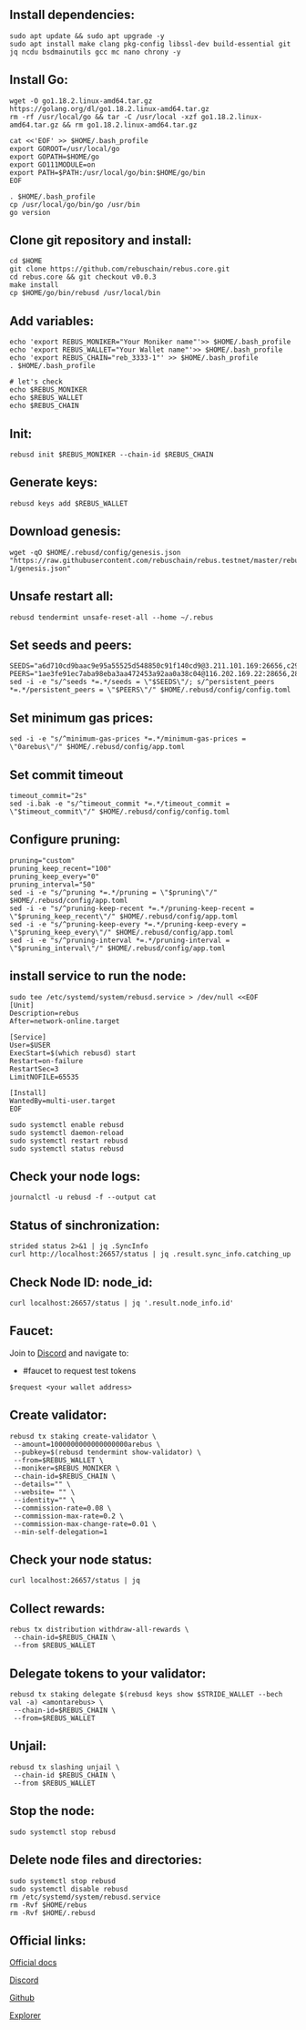 ## Install dependencies:
```
sudo apt update && sudo apt upgrade -y
sudo apt install make clang pkg-config libssl-dev build-essential git jq ncdu bsdmainutils gcc mc nano chrony -y
```
## Install Go:
```
wget -O go1.18.2.linux-amd64.tar.gz https://golang.org/dl/go1.18.2.linux-amd64.tar.gz
rm -rf /usr/local/go && tar -C /usr/local -xzf go1.18.2.linux-amd64.tar.gz && rm go1.18.2.linux-amd64.tar.gz

cat <<'EOF' >> $HOME/.bash_profile
export GOROOT=/usr/local/go
export GOPATH=$HOME/go
export GO111MODULE=on
export PATH=$PATH:/usr/local/go/bin:$HOME/go/bin
EOF

. $HOME/.bash_profile
cp /usr/local/go/bin/go /usr/bin
go version
```
## Clone git repository and install:
```
cd $HOME
git clone https://github.com/rebuschain/rebus.core.git 
cd rebus.core && git checkout v0.0.3
make install
cp $HOME/go/bin/rebusd /usr/local/bin
```
## Add variables:
```
echo 'export REBUS_MONIKER="Your Moniker name"'>> $HOME/.bash_profile
echo 'export REBUS_WALLET="Your Wallet name"'>> $HOME/.bash_profile
echo 'export REBUS_CHAIN="reb_3333-1"' >> $HOME/.bash_profile
. $HOME/.bash_profile

# let's check
echo $REBUS_MONIKER
echo $REBUS_WALLET
echo $REBUS_CHAIN
```
## Init:
```
rebusd init $REBUS_MONIKER --chain-id $REBUS_CHAIN
```
## Generate keys:
```
rebusd keys add $REBUS_WALLET
```
## Download genesis:
```
wget -qO $HOME/.rebusd/config/genesis.json "https://raw.githubusercontent.com/rebuschain/rebus.testnet/master/rebus_3333-1/genesis.json"
```
## Unsafe restart all:
```
rebusd tendermint unsafe-reset-all --home ~/.rebus
```

## Set seeds and peers:
```
SEEDS="a6d710cd9baac9e95a55525d548850c91f140cd9@3.211.101.169:26656,c296ee829f137cfe020ff293b6fc7d7c3f5eeead@54.157.52.47:26656"
PEERS="1ae3fe91ec7aba98eba3aa472453a92aa0a38c04@116.202.169.22:28656,289b378944a9983dc7f6ed6b09ba4a30d8290ee1@148.251.53.155:28656,f2cf370ecff71c0e95b0970f3b2821ea11b66a40@195.201.165.123:20106,1f40e130d2c21a32b0d678eabddc45ec3d6964a2@138.201.127.91:26674,82fc54cd4f7cbb44ee5e9d0565d40b5b29475974@88.198.242.163:46656,bdb21276daf5cc3672ddf5597c68c61dc44ec8e5@212.154.90.211:21656,bcf1b8d1896031da70f5bd1d634d10591d066b1c@5.161.128.219:28656,8abcf4cbdfa413f310e792f31aa54e82e9e09a0c@38.242.131.51:26656,eb47d2414351c010c8f747701f184cf3f8a30181@79.143.179.196:16656,f084e8960bb714c3446796cb4738e78bc5c3f04b@65.109.18.179:31656,34dde0a9cac6aeecc3e6570b59a0d297ab64f5bd@65.108.126.46:31656,d5c87b9a13a3d5be1456e9d982c1fc0fe71d8723@38.242.156.72:26656,d4ac8ea1bc083d6348997fda833ffcf5b150bd92@38.242.156.132:26656,d1a72df36686394e99ff0fff006d58f042692699@161.97.136.177:21656,c2368a4db640aa26fb8d5bc9d0f331758d42ca86@141.95.65.26:28656,9f601f082beb325abf3b6b08cdf27374c8a29469@38.242.206.198:56656,64f998cfa053619f1c755fdb6b7e431ae7c0c7b3@95.217.89.23:30530"
sed -i -e "s/^seeds *=.*/seeds = \"$SEEDS\"/; s/^persistent_peers *=.*/persistent_peers = \"$PEERS\"/" $HOME/.rebusd/config/config.toml
```

## Set minimum gas prices:
```
sed -i -e "s/^minimum-gas-prices *=.*/minimum-gas-prices = \"0arebus\"/" $HOME/.rebusd/config/app.toml
```
## Set commit timeout
```
timeout_commit="2s"
sed -i.bak -e "s/^timeout_commit *=.*/timeout_commit = \"$timeout_commit\"/" $HOME/.rebusd/config/config.toml
```
## Configure pruning:
```
pruning="custom"
pruning_keep_recent="100"
pruning_keep_every="0"
pruning_interval="50"
sed -i -e "s/^pruning *=.*/pruning = \"$pruning\"/" $HOME/.rebusd/config/app.toml
sed -i -e "s/^pruning-keep-recent *=.*/pruning-keep-recent = \"$pruning_keep_recent\"/" $HOME/.rebusd/config/app.toml
sed -i -e "s/^pruning-keep-every *=.*/pruning-keep-every = \"$pruning_keep_every\"/" $HOME/.rebusd/config/app.toml
sed -i -e "s/^pruning-interval *=.*/pruning-interval = \"$pruning_interval\"/" $HOME/.rebusd/config/app.toml
```
## install service to run the node:
```
sudo tee /etc/systemd/system/rebusd.service > /dev/null <<EOF
[Unit]
Description=rebus
After=network-online.target

[Service]
User=$USER
ExecStart=$(which rebusd) start
Restart=on-failure
RestartSec=3
LimitNOFILE=65535

[Install]
WantedBy=multi-user.target
EOF

sudo systemctl enable rebusd
sudo systemctl daemon-reload
sudo systemctl restart rebusd
sudo systemctl status rebusd
```

## Check your node logs:
```
journalctl -u rebusd -f --output cat
```
## Status of sinchronization:
```
strided status 2>&1 | jq .SyncInfo
curl http://localhost:26657/status | jq .result.sync_info.catching_up
```
## Check Node ID: node_id:
```
curl localhost:26657/status | jq '.result.node_info.id'
```
## Faucet:
Join to [Discord](https://discord.gg/pNZCWv2D ) and navigate to:
* #faucet to request test tokens
```
$request <your wallet address>
```
## Create validator:
```
rebusd tx staking create-validator \
 --amount=1000000000000000000arebus \
 --pubkey=$(rebusd tendermint show-validator) \
 --from=$REBUS_WALLET \
 --moniker=$REBUS_MONIKER \
 --chain-id=$REBUS_CHAIN \
 --details="" \
 --website= "" \
 --identity="" \
 --commission-rate=0.08 \
 --commission-max-rate=0.2 \
 --commission-max-change-rate=0.01 \
 --min-self-delegation=1
```
## Check your node status:
```
curl localhost:26657/status | jq
```
## Collect rewards:
```
rebus tx distribution withdraw-all-rewards \
 --chain-id=$REBUS_CHAIN \
 --from $REBUS_WALLET
```
## Delegate tokens to your validator:
```
rebusd tx staking delegate $(rebusd keys show $STRIDE_WALLET --bech val -a) <amontarebus> \
 --chain-id=$REBUS_CHAIN \
 --from=$REBUS_WALLET
```
## Unjail:
```
rebusd tx slashing unjail \
 --chain-id $REBUS_CHAIN \
 --from $REBUS_WALLET 
```
## Stop the node:
```
sudo systemctl stop rebusd
```
## Delete node files and directories:
```
sudo systemctl stop rebusd
sudo systemctl disable rebusd
rm /etc/systemd/system/rebusd.service
rm -Rvf $HOME/rebus
rm -Rvf $HOME/.rebusd
```
## Official links:

[Official docs](https://github.com/rebuschain/rebus.testnet/tree/master/rebus_3333-1)
  
[Discord](https://discord.gg/pNZCWv2D)

[Github](https://github.com/Stride-Labs/testnet)

[Explorer](https://stride.explorers.guru/validators)
